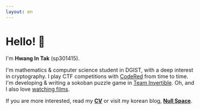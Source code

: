 ```yaml
---
layout: en
---
```

# Hello! 👋

I'm **Hwang In Tak** (sp301415). 

I'm mathematics & computer science student in DGIST, with a deep interest in cryptography.  I play CTF competitions with [CodeRed](https://ko-kr.facebook.com/Codered.hackerteam/) from time to time. I'm developing & writing a sokoban puzzle game in [Team Invertible](https://twitter.com/team_invertible). Oh, and I also love [watching films](https://letterboxd.com/sp301415).


If you are more interested, read my [**CV**](/assets/CV.pdf) or visit my korean blog, [**Null Space**](https://blog.sp301415.com).